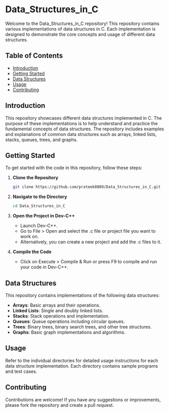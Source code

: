 # Data_Structures_in_C

Welcome to the Data_Structures_in_C repository! This repository contains various implementations of data structures in C. Each implementation is designed to demonstrate the core concepts and usage of different data structures.

## Table of Contents

- [Introduction](#Introduction)
- [Getting Started](#Getting_Started)
- [Data Structures](#Data_Structures)
- [Usage](#Usage)
- [Contributing](#Contributing)

## Introduction

This repository showcases different data structures implemented in C. The purpose of these implementations is to help understand and practice the fundamental concepts of data structures. The repository includes examples and explanations of common data structures such as arrays, linked lists, stacks, queues, trees, and graphs.

## Getting Started

To get started with the code in this repository, follow these steps:

1. **Clone the Repository**

   ```bash
   git clone https://github.com/prateek0809/Data_Structures_in_C.git
   ```

2. **Navigate to the Directory**

   ```bash
   cd Data_Structures_in_C
   ```

3. **Open the Project in Dev-C++**

   - Launch Dev-C++.
   - Go to File > Open and select the .c file or project file you want to work on.
   - Alternatively, you can create a new project and add the .c files to it.

4. **Compile the Code**

   - Click on Execute > Compile & Run or press F9 to compile and run your code in Dev-C++.

## Data Structures

This repository contains implementations of the following data structures:

- **Arrays**: Basic arrays and their operations.
- **Linked Lists**: Single and doubly linked lists.
- **Stacks**: Stack operations and implementation.
- **Queues**: Queue operations including circular queues.
- **Trees**: Binary trees, binary search trees, and other tree structures.
- **Graphs**: Basic graph implementations and algorithms.


## Usage
Refer to the individual directories for detailed usage instructions for each data structure implementation. Each directory contains sample programs and test cases.

## Contributing
Contributions are welcome! If you have any suggestions or improvements, please fork the repository and create a pull request.
